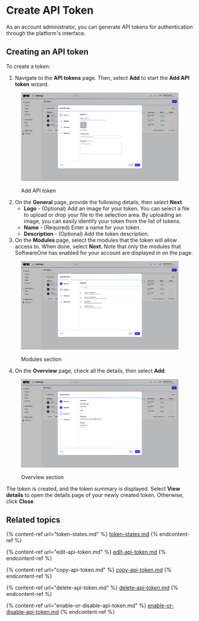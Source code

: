 # Create API Token

As an account administrator, you can generate API tokens for authentication through the platform's interface.

## Creating an API token

To create a token:

1. Navigate to the **API tokens** page. Then, select **Add** to start the **Add API token** wizard.

<figure><img src="../../../.gitbook/assets/image (990).png" alt=""><figcaption><p>Add API token</p></figcaption></figure>

2. On the **General** page, provide the following details, then select **Next**.
   * **Logo** - (Optional) Add an image for your token. You can select a file to upload or drop your file to the selection area. By uploading an image, you can easily identify your token from the list of tokens.&#x20;
   * **Name** - (Required) Enter a name for your token.&#x20;
   * **Description** - (Optional) Add the token description.
3. On the **Modules** page, select the modules that the token will allow access to. When done, select **Next**. Note that only the modules that SoftwareOne has enabled for your account are displayed in on the page.&#x20;

<figure><img src="../../../.gitbook/assets/image (991).png" alt=""><figcaption><p>Modules section</p></figcaption></figure>

4. On the **Overview** page, check all the details, then select **Add**.

<figure><img src="../../../.gitbook/assets/image (992).png" alt=""><figcaption><p>Overview section</p></figcaption></figure>

The token is created, and the token summary is displayed.  Select **View details** to open the details page of your newly created token. Otherwise, click **Close**.

## Related topics

{% content-ref url="token-states.md" %}
[token-states.md](token-states.md)
{% endcontent-ref %}

{% content-ref url="edit-api-token.md" %}
[edit-api-token.md](edit-api-token.md)
{% endcontent-ref %}

{% content-ref url="copy-api-token.md" %}
[copy-api-token.md](copy-api-token.md)
{% endcontent-ref %}

{% content-ref url="delete-api-token.md" %}
[delete-api-token.md](delete-api-token.md)
{% endcontent-ref %}

{% content-ref url="enable-or-disable-api-token.md" %}
[enable-or-disable-api-token.md](enable-or-disable-api-token.md)
{% endcontent-ref %}
